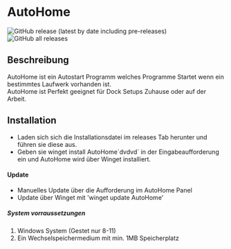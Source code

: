 # AutoHome
![GitHub release (latest by date including pre-releases)](https://img.shields.io/github/v/release/luca-alexander-thomas/AutoHome?color=green&include_prereleases&label=Version&logo=Windows)  ![GitHub all releases](https://img.shields.io/github/downloads/luca-alexander-thomas/AutoHome/total)
<br>

## Beschreibung
AutoHome ist ein Autostart Programm welches Programme Startet wenn ein bestimmtes Laufwerk vorhanden ist.
<br>
AutoHome ist Perfekt geeignet für Dock Setups Zuhause oder auf der Arbeit.


## Installation
- Laden sich sich die Installationsdatei im releases Tab herunter und führen sie diese aus.
- Geben sie winget install AutoHome´dvdvd´ in der Eingabeaufforderung ein und AutoHome wird über Winget installiert.

#### Update
- Manuelles Update über die Aufforderung im AutoHome Panel
- Update über Winget mit 'winget update AutoHome'


##### System vorraussetzungen

1. Windows System (Gestet nur 8-11)
2. Ein Wechselspeichermedium mit min. 1MB Speicherplatz
